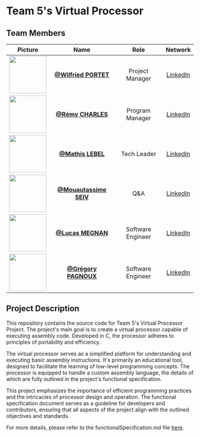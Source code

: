 # Team 5's Virtual Processor

## Team Members

| Picture | Name | Role | Network |
| :---: | :---: | :---: | :---: |
| <img src="https://avatars.githubusercontent.com/u/145995592?v=4" width="100" > | [**@Wilfried PORTET**](https://github.com/PortetWilfried) | Project Manager | [LinkedIn]() |
| <img src="https://avatars.githubusercontent.com/u/100137905?v=4" width="100" > | [**@Rémy CHARLES**](https://www.github.com/remyCHARLES) | Program Manager | [LinkedIn]() |
| <img src="https://avatars.githubusercontent.com/u/145991354?v=4" width="100" > | [**@Mathis LEBEL**](https://github.com/mathislebel) | Tech Leader | [LinkedIn]() |
| <img src="" width="100" > | [**@Mouautassime SEIV**]() | Q&A | [LinkedIn]() |
| <img src="https://avatars.githubusercontent.com/u/145991204?v=4" width="100" > | [**@Lucas MEGNAN**](https://github.com/LucasMegnan) | Software Engineer | [LinkedIn]() |
| <img src="https://avatars.githubusercontent.com/u/114397869?v=4" width="100" > | [**@Grégory PAGNOUX**](https://github.com/Gregory-Pagnoux) | Software Engineer | [LinkedIn]() |

## Project Description

This repository contains the source code for Team 5's Virtual Processor Project. The project's main goal is to create a virtual processor capable of executing assembly code. Developed in C, the processor adheres to principles of portability and efficiency.

The virtual processor serves as a simplified platform for understanding and executing basic assembly instructions. It's primarily an educational tool, designed to facilitate the learning of low-level programming concepts. The processor is equipped to handle a custom assembly language, the details of which are fully outlined in the project's functional specification.

This project emphasizes the importance of efficient programming practices and the intricacies of processor design and operation. The functional specification document serves as a guideline for developers and contributors, ensuring that all aspects of the project align with the outlined objectives and standards.

For more details, please refer to the functionalSpecification.md file [here](/Specifications/functionalSpecification.md).
